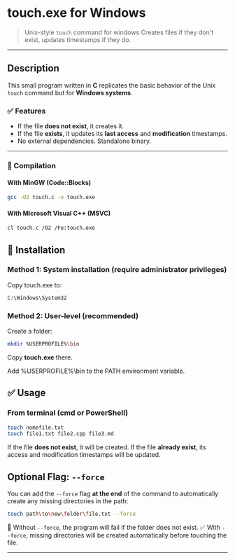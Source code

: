 # touch.exe for Windows

> Unix-style `touch` command for windows
> Creates files if they don't exist, updates timestamps if they do.

---

## Description

This small program written in __C__ replicates the basic behavior of the Unix `touch` command but for __Windows systems__.

### ✅ Features

- If the file __does not exist__, it creates it.
- If the file __exists__, it updates its __last access__ and __modification__ timestamps.
- No external dependencies. Standalone binary.

---

### 🔧 Compilation

#### With MinGW (Code::Blocks)

```bash
gcc -O2 touch.c -o touch.exe
```

#### With Microsoft Visual C++ (MSVC)

```bash
cl touch.c /O2 /Fe:touch.exe
```

## 🚀 Installation

### Method 1: System installation (require administrator privileges)

Copy touch.exe to:

```bash
C:\Windows\System32
```

### Method 2: User-level (recommended)

Create a folder:

```bash
mkdir %USERPROFILE%\bin
```

Copy __touch.exe__ there.

Add %USERPROFILE%\bin to the PATH environment variable.

## ✅ Usage

### From terminal (cmd or PowerShell)

```bash
touch nomefile.txt
touch file1.txt file2.cpp file3.md
```
If the file __does not exist__, it will be created.
If the file __already exist__, its access and modification timestamps will be updated.

## Optional Flag: `--force`

You can add the `--force` flag __at the end__ of the command to automatically create any missing directories in the path:

```bash
touch path\to\new\folder\file.txt --force
```

🔧 Without `--force`, the program will fail if the folder does not exist.
✅ With `--force`, missing directories will be created automatically before touching the file.

---

